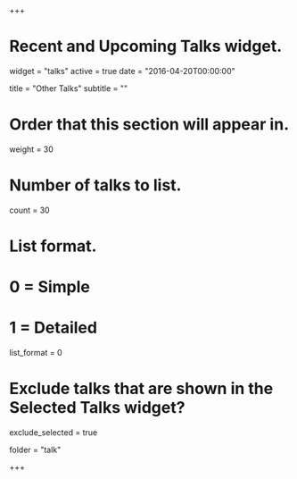 +++
# Recent and Upcoming Talks widget.
widget = "talks"
active = true
date = "2016-04-20T00:00:00"

title = "Other Talks"
subtitle = ""

# Order that this section will appear in.
weight = 30

# Number of talks to list.
count = 30

# List format.
#   0 = Simple
#   1 = Detailed
list_format = 0

# Exclude talks that are shown in the Selected Talks widget?

exclude_selected = true

folder = "talk"

+++

